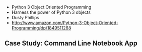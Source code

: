 - Python 3 Object Oriented Programming
- Harness the power of Python 3 objects
- Dusty Phillips
- http://www.amazon.com/Python-3-Object-Oriented-Programming/dp/1849511268

## Case Study: Command Line Notebook App




